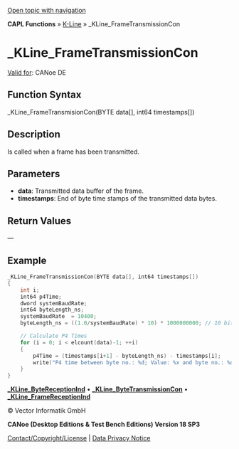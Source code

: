 [Open topic with navigation](../../../../../CANoeDEFamily.htm#Topics/CAPLFunctions/KLine/Functions/CAPLfunctionKLineFrameTransmissionCon.md)

**CAPL Functions** » [K-Line](../CAPLfunctionsKLineOverview.md) » _KLine_FrameTransmissionCon

# _KLine_FrameTransmissionCon

[Valid for](../../../Shared/FeatureAvailability.md): CANoe DE

## Function Syntax

_KLine_FrameTransmisionCon(BYTE data[], int64 timestamps[])

## Description

Is called when a frame has been transmitted.

## Parameters

- **data**: Transmitted data buffer of the frame.
- **timestamps**: End of byte time stamps of the transmitted data bytes.

## Return Values

—

## Example

```c
_KLine_FrameTransmissionCon(BYTE data[], int64 timestamps[])
{
    int i;
    int64 p4Time;
    dword systemBaudRate;
    int64 byteLength_ns;
    systemBaudRate  = 10400;
    byteLength_ns = ((1.0/systemBaudRate) * 10) * 1000000000; // 10 bit times in ns

    // Calculate P4 Times
    for (i = 0; i < elcount(data)-1; ++i)
    {
        p4Time = (timestamps[i+1] - byteLength_ns) - timestamps[i];
        write("P4 time between byte no.: %d; Value: %x and byte no.: %d; Value: %x == [%.6f s]\n ", i, data[i], i+1, data[i+1], p4Time/1000000000.0);
    }
}
```

[**_KLine_ByteReceptionInd**](CAPLfunctionKLineByteReceptionInd.md) • [**_KLine_ByteTransmissionCon**](CAPLfunctionKLineByteTransmissionCon.md) • [**_KLine_FrameReceptionInd**](CAPLfunctionKLineFrameReceptionInd.md)

© Vector Informatik GmbH

**CANoe (Desktop Editions & Test Bench Editions) Version 18 SP3**

[Contact/Copyright/License](../../../Shared/ContactCopyrightLicense.md) | [Data Privacy Notice](https://www.vector.com/int/en/company/get-info/privacy-policy/)